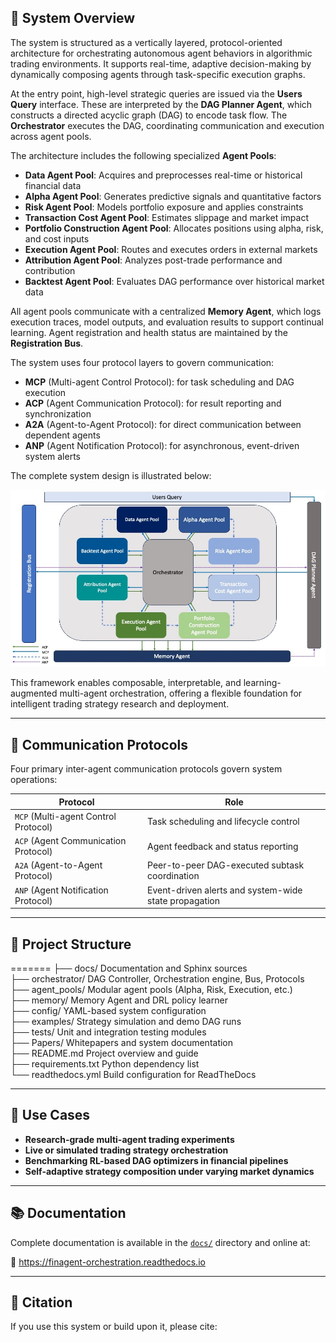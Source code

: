 ## 📐 System Overview

The system is structured as a vertically layered, protocol-oriented architecture for orchestrating autonomous agent behaviors in algorithmic trading environments. It supports real-time, adaptive decision-making by dynamically composing agents through task-specific execution graphs.

At the entry point, high-level strategic queries are issued via the **Users Query** interface. These are interpreted by the **DAG Planner Agent**, which constructs a directed acyclic graph (DAG) to encode task flow. The **Orchestrator** executes the DAG, coordinating communication and execution across agent pools.

The architecture includes the following specialized **Agent Pools**:

- **Data Agent Pool**: Acquires and preprocesses real-time or historical financial data
- **Alpha Agent Pool**: Generates predictive signals and quantitative factors
- **Risk Agent Pool**: Models portfolio exposure and applies constraints
- **Transaction Cost Agent Pool**: Estimates slippage and market impact
- **Portfolio Construction Agent Pool**: Allocates positions using alpha, risk, and cost inputs
- **Execution Agent Pool**: Routes and executes orders in external markets
- **Attribution Agent Pool**: Analyzes post-trade performance and contribution
- **Backtest Agent Pool**: Evaluates DAG performance over historical market data

All agent pools communicate with a centralized **Memory Agent**, which logs execution traces, model outputs, and evaluation results to support continual learning. Agent registration and health status are maintained by the **Registration Bus**.

The system uses four protocol layers to govern communication:

- **MCP** (Multi-agent Control Protocol): for task scheduling and DAG execution
- **ACP** (Agent Communication Protocol): for result reporting and synchronization
- **A2A** (Agent-to-Agent Protocol): for direct communication between dependent agents
- **ANP** (Agent Notification Protocol): for asynchronous, event-driven system alerts

The complete system design is illustrated below:

![System Architecture](docs/source/intro/FinProtocol.jpg)

This framework enables composable, interpretable, and learning-augmented multi-agent orchestration, offering a flexible foundation for intelligent trading strategy research and deployment.

---

## 🔗 Communication Protocols

Four primary inter-agent communication protocols govern system operations:

| Protocol | Role |
|----------|------|
| `MCP` (Multi-agent Control Protocol) | Task scheduling and lifecycle control |
| `ACP` (Agent Communication Protocol) | Agent feedback and status reporting |
| `A2A` (Agent-to-Agent Protocol) | Peer-to-peer DAG-executed subtask coordination |
| `ANP` (Agent Notification Protocol) | Event-driven alerts and system-wide state propagation |

---

## 📁 Project Structure
=======
├── docs/                 Documentation and Sphinx sources \
├── orchestrator/         DAG Controller, Orchestration engine, Bus, Protocols \
├── agent_pools/         Modular agent pools (Alpha, Risk, Execution, etc.) \
├── memory/               Memory Agent and DRL policy learner \
├── config/               YAML-based system configuration \
├── examples/             Strategy simulation and demo DAG runs \
├── tests/                Unit and integration testing modules \
├── Papers/               Whitepapers and system documentation \
├── README.md             Project overview and guide \
├── requirements.txt      Python dependency list \
└── readthedocs.yml       Build configuration for ReadTheDocs 


---

## 🧪 Use Cases

- **Research-grade multi-agent trading experiments**  
- **Live or simulated trading strategy orchestration**
- **Benchmarking RL-based DAG optimizers in financial pipelines**
- **Self-adaptive strategy composition under varying market dynamics**

---

## 📚 Documentation

Complete documentation is available in the [`docs/`](docs/) directory and online at:

📘 https://finagent-orchestration.readthedocs.io

---

## 📝 Citation

If you use this system or build upon it, please cite:
